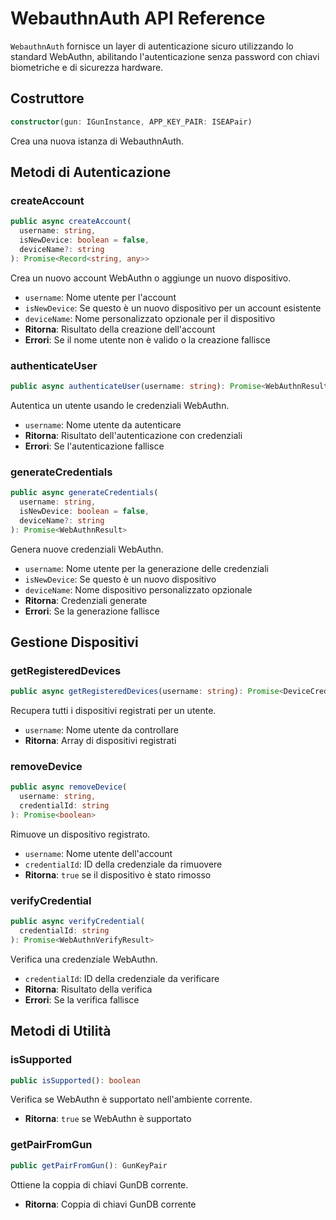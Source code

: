 # WebauthnAuth API Reference

`WebauthnAuth` fornisce un layer di autenticazione sicuro utilizzando lo standard WebAuthn, abilitando l'autenticazione senza password con chiavi biometriche e di sicurezza hardware.

## Costruttore

```typescript
constructor(gun: IGunInstance, APP_KEY_PAIR: ISEAPair)
```

Crea una nuova istanza di WebauthnAuth.

## Metodi di Autenticazione

### createAccount
```typescript
public async createAccount(
  username: string,
  isNewDevice: boolean = false,
  deviceName?: string
): Promise<Record<string, any>>
```
Crea un nuovo account WebAuthn o aggiunge un nuovo dispositivo.
- `username`: Nome utente per l'account
- `isNewDevice`: Se questo è un nuovo dispositivo per un account esistente
- `deviceName`: Nome personalizzato opzionale per il dispositivo
- **Ritorna**: Risultato della creazione dell'account
- **Errori**: Se il nome utente non è valido o la creazione fallisce

### authenticateUser
```typescript
public async authenticateUser(username: string): Promise<WebAuthnResult>
```
Autentica un utente usando le credenziali WebAuthn.
- `username`: Nome utente da autenticare
- **Ritorna**: Risultato dell'autenticazione con credenziali
- **Errori**: Se l'autenticazione fallisce

### generateCredentials
```typescript
public async generateCredentials(
  username: string,
  isNewDevice: boolean = false,
  deviceName?: string
): Promise<WebAuthnResult>
```
Genera nuove credenziali WebAuthn.
- `username`: Nome utente per la generazione delle credenziali
- `isNewDevice`: Se questo è un nuovo dispositivo
- `deviceName`: Nome dispositivo personalizzato opzionale
- **Ritorna**: Credenziali generate
- **Errori**: Se la generazione fallisce

## Gestione Dispositivi

### getRegisteredDevices
```typescript
public async getRegisteredDevices(username: string): Promise<DeviceCredential[]>
```
Recupera tutti i dispositivi registrati per un utente.
- `username`: Nome utente da controllare
- **Ritorna**: Array di dispositivi registrati

### removeDevice
```typescript
public async removeDevice(
  username: string,
  credentialId: string
): Promise<boolean>
```
Rimuove un dispositivo registrato.
- `username`: Nome utente dell'account
- `credentialId`: ID della credenziale da rimuovere
- **Ritorna**: `true` se il dispositivo è stato rimosso

### verifyCredential
```typescript
public async verifyCredential(
  credentialId: string
): Promise<WebAuthnVerifyResult>
```
Verifica una credenziale WebAuthn.
- `credentialId`: ID della credenziale da verificare
- **Ritorna**: Risultato della verifica
- **Errori**: Se la verifica fallisce

## Metodi di Utilità

### isSupported
```typescript
public isSupported(): boolean
```
Verifica se WebAuthn è supportato nell'ambiente corrente.
- **Ritorna**: `true` se WebAuthn è supportato

### getPairFromGun
```typescript
public getPairFromGun(): GunKeyPair
```
Ottiene la coppia di chiavi GunDB corrente.
- **Ritorna**: Coppia di chiavi GunDB corrente 